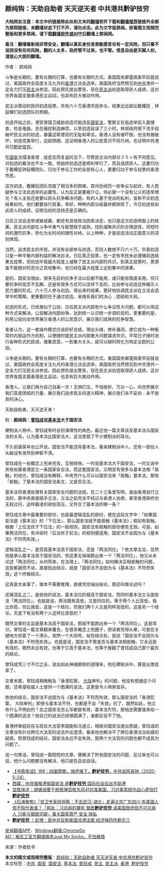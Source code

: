  <h2>颜纯钩：天助自助者 天灭逆天者 中共港共黔驴技穷</h2> <p class="notice"><b>大陆网友注意：本文中的链接除此处和文末的<a href="https://github.com/bannedbook/fanqiang" >翻墙</a>软件下载和<a href="https://github.com/killgcd/justmysocks/blob/master/README.md">翻墙推荐</a>链接外全部为禁网链接，未翻墙状态下打不开，请勿点击。此为文字版禁闻，欲看图文视频完整版和更多禁闻，请下载<a href="https://github.com/bannedbook/fanqiang">翻墙软件或APP</a>后翻墙上禁闻网。</p><p>备注：翻墙看新闻非常安全，翻墙以真实身份发表敏感言论有一定风险，但只看不说则没有任何风险，翻的人太多，政府管不过来，也不管。信息自由是天赋人权，请放心大胆的翻墙。</b></p>  <div class="entry"> <p>作者： 颜纯钩</p> <p id="summary">斗争是长期的，要有长期的打算，也要有长期的方式。美国国务卿蓬佩奥早前就说过，美国政府会高度关注九月的<a href="https://www.bannedbook.org/bnews/tag/%e9%a6%99%e6%b8%af/" class="st_tag internal_tag" rel="tag" title="标签 香港 下的日志">香港</a>立法会选举。美国政府当然预见到<a href="https://www.bannedbook.org/bnews/tag/%e4%b8%ad%e5%85%b1/" class="st_tag internal_tag" rel="tag" title="标签 中共 下的日志">中共</a>港共一定全力打压<a href="https://www.bannedbook.org/bnews/tag/%e6%b0%91%e4%b8%bb/" class="st_tag internal_tag" rel="tag" title="标签 民主 下的日志">民主</a>派参选，因此预先提出警告，现在<a href="https://www.bannedbook.org/bnews/tag/%E6%B0%91%E4%B8%BB%E6%B4%BE/" class="st_tag internal_tag" rel="tag" title="标签 民主派 下的日志">民主派</a>初选取得骄人成绩，这对世界各国支援香港民主运动，也具有巨大推动作用。</p> <p>民主派策动的民间初选投票，共有六十万香港市民参与，结果远远超出戴耀廷﹑钟庭耀们初选团队的预期。</p> <p>初选开始之前，港官曾国卫威胁初选可能违反<a href="https://www.bannedbook.org/bnews/tag/%e5%9b%bd%e5%ae%89%e6%b3%95/" class="st_tag internal_tag" rel="tag" title="标签 国安法 下的日志">国安法</a>，警察又在临选举前入屋搜查，检走电脑，志在骚扰制造麻烦，以至初选延误了三小时。林郑政府用下流手段破坏民主派的初选，暴露这帮港官的无耻和卑劣。香港人没有被吓倒，也没有被破坏，初选完美举行，远超预期，这证明香港人的公民意识不同凡响，也证明中共港共已<a href="https://www.bannedbook.org/bnews/tag/%E9%BB%94%E9%A9%B4%E6%8A%80%E7%A9%B7/" class="st_tag internal_tag" rel="tag" title="标签 黔驴技穷 下的日志">黔驴技穷</a>。</p> <p>在<a href="https://www.bannedbook.org/bnews/tag/%E5%9B%BD%E5%AE%89/" class="st_tag internal_tag" rel="tag" title="标签 国安 下的日志">国安</a>法侵凌香港﹑疫症去而复返的当下，尽管民主派内部对３５＋有不同意见，对初选的看法也不太一致，但始终初选还是顺利举行了，而且成绩骄人。这要归功于戴耀廷钟庭耀团队，归功于参与工作的全部有心人，更要归功于参与投票的香港市民。</p> <p>这次初选，戴耀廷团队克服了相当多的困难，其间也经历一些争议与起伏，有人质疑参与立法会选举的必要性，认为反正是要被ＤＱ，何必替一个没有公义的选举增光？有人主张还是要以街头抗争解决问题，有的人基于党派的私利，宣称不论初选结果如何，他们都要自行其事。幸好，种种内部分歧最终都排除了，今日初选有如此骄人的成绩，证明当初的坚持还是正确的。</p> <p>日后立法会选举或输或赢，都还有其他政治因素决定，也只是这次初选明面上的结果。民主派内部在斗争中勇气与智慧趋于成熟，找到凝聚共识的合理途径，将短时间的激烈抗争，转化为长时间的理性对峙。以上种种，才是初选活动正面意义的深刻体现。</p>  <p>当然，追求民主的市民，并没有全部参与初选，否则人数绝不只六​​十万。毕竟初选只是一种平衡内部利益的解决办法，日后真正投票，也一定有市民未必遵循初选结果去投票，但初选毕竟最大程度上凝聚了民主派内部的共识。到真正投票时，票源虽不能绝对的百分之百地集中，也已经在最大程度上达到集中的效果。</p> <p>是的，国安法很凶，很多先前的抗争手法以后都不能用，或只能有限度采用，但只要抗争的信念不瓦解，还是有很多方式可以坚持下去的，比如参与初选这种展示人民力量的形式。六十万人参与初选，得出来的结果，更好地协调民主派在立法会选举中的策略，更重要的在于通过初选，来维系我们的决心﹑团结和大局。</p> <p>初选的形式，已经类似于公投，日后民主派内部有什么争议性大问题，都可以用这种方式来解决。公投解决内部纷争，达到统一认识统一步调的目的，更重要的是，利用公投向全世界展示香港人的公民意识，展示我们成熟的抗争智慧。</p> <p>笔者认为，这一套操作模式应该好好总结，理出头绪，修补漏洞，使它成为一种衡常的内部运作方机制，以便随时就民主派内部重大问题谋求共识。平常日子随时进行各种形式的民调，搜集民意，一到重大关头，就可以随时转化为特定议题的公投。</p> <p>斗争是长期的，要有长期的打算，也要有长期的方式。美国国务卿蓬佩奥早前就说过，美国政府会高度关注九月的香港立法会选举。美国政府当然预见到中共港共一定全力打压民主派参选，因此预先提出警告，现在民主派初选取得骄人成绩，这对世界各国支援香港民主运动，也具有巨大推动作用。</p> <p>香港人，让我们再为自己自豪一次！无惧打压，不怕挫折，万众一心，向世界展示我们高度团结的力量，展示我们追求民主的道义精神，展示我们永不妥协﹑永不放弃的决心。</p> <p>天助自助者，天灭逆天者！</p>  <p>附：<strong>颜纯钩：<a href="https://www.bannedbook.org/bnews/tag/%e6%9b%be%e9%92%b0%e6%88%90/" class="st_tag internal_tag" rel="tag" title="标签 曾钰成 下的日志">曾钰成</a>说<a href="https://www.bannedbook.org/bnews/tag/%e5%9f%ba%e6%9c%ac%e6%b3%95/" class="st_tag internal_tag" rel="tag" title="标签 基本法 下的日志">基本法</a>大于国安法</strong></p> <p>建制派人物中​​，曾钰成有时会扮演理性的角色，最近他一篇文章谈及基本法与国安法的关系，认为基本法比国安法大，这当堂扇了不少建制派的耳光。</p> <p>不久前唐英年也公开说，国安法不能违背基本法，看来建制派中人，还有一部份人头脑没有发热到神智不清。</p> <p>曾钰成在一些概念上兜来兜去，互相捍挌，一时说基本法大于国安法，一时又说中央有权替香港定立一条国家安全法，而这套国安法，又明显有很多与基本法相「抵触」的地方。曾钰成没有解释，中央凭什么可以以国安法来「抵触」基本法，那些「抵触」了基本法的国安法条文，又是否合法。</p> <p>基本法将香港处理有关国家安全问题的法规，在二十三条里写明，是由香港自行立法的，那中央直接插手立法，立法之前完全不经过与香港人协商，甚至香港政府也无权过问，这样霸凌的政权高压，又符合了基本法的哪一条？</p> <p>曾钰成文章中最重要的部份，也是最逻辑混乱的部份，便在这段文字中：「如果国安法是《基本法》的『下位法』，那么国安法就不能抵触《基本法》；假如有抵触，根据『上位法优于下位法』的一般规则，国安法有抵触的部份便告无效。可是，如果两法同位，有冲突时『后法优于前法』的规则便适用，国安法不会因为与《基本法》不符而失效。」</p> <p>逻辑混乱之一，是究竟基本法高于国安法，还是「两法同位」？依文章主旨，显然他是承认基本法高于国安法的，但这里无端端跑出来一个「两法同位」，他又从未论述「两法同位」从何而来，在法理上，「两法同位」如何解决互相抵触的问题，这些都避而不谈，直接到达结论，就是「国安法不会因为与《基本法》不符而失效」这个终极结论。</p>  <p>这真是太省事了，根本不需要推理，直接凭空端出结论，那还叫做论述吗？</p> <p>还辑混乱之二，是依他的说法，基本法位阶既高于国安法，而同时基本法又与国安法「两法同位」，也就是说，两法既有高低，又是同位的。等于两个人比高低，我比你高，你比我低，这是一个结论，但我们两个人又是同样高低的，这是另一个结论。天底下有没有两个人这样比高低的？</p> <p>既然文章的主旨是基本法高于国安法，那就不能跑出来一个「两法同位」，这是常识。曾钰成一篇文章翻来覆去，在很多概念上兜圈子，把读者兜得头晕，可是在关键地方却耍了一个滑头，突然一个大拐弯，站在结论处，就说「国安法不会因为与《基本法》不符而失效」。也就是说，国安法不管是否与基本法相抵触，它永远是有效的，既然永远有效，也等于它高于基本法，也等于推翻了曾钰成自己那个最先的结论。</p> <p>曾钰成凭三寸不烂之舌，说出如此神魂颠倒的道理来，他在建制派中，算是出类拔萃了。</p> <p>文章末尾，曾钰成稍微触及「香港犯案， <span class='wp_keywordlink_affiliate'><a href="https://www.bannedbook.org/" title="大陆" target="_blank">大陆</a></span>审判」的问题，他没有想通这个问题，还希望权威人士提供一个图满的说法，这更是令人啼笑皆非。</p> <p>依他的结论，国安法不会因为与《基本法》不符而失效，那么国安法的「香港犯案， 大陆审判」即使与基本法不符，也都是不会「失效」的了，既然如此，他又有什么不明白的？总之国安法怎么写都是有效，基本法冇符，那他还需要谁来给一个圆满的说法？他自己的说法已经够圆满了，谁都反驳不了他。</p> <p>香港终审庭前任与现任大法官李国能和马道立，相继对国安法提出质疑，曾钰成的文章没有针对两位大法官的说法作出澄清，看来他也解决不了两位香港法治权威的疑惑。照曾钰成的结论，国安法永远不会失效，那两个大法官的问题也都不成其为问题了。</p>  <p>说一句笑话，曾钰成一篇短短的文章，便解决了所有国安法的问题，反过来也可以说，他什么问题都没有解决，他只是在自说自话。</p> <ul class='op-related-articles' title='相关阅读'> <li><a href='https://www.bannedbook.org/bnews/bannedvideo/20200630/1353484.html' target='_blank'>【书斋夜话】199：四面楚歌，骑虎难下，<b>黔驴技穷</b>，中共自鸣丧钟（2020-5-24）</a></li> <li><a href='https://www.bannedbook.org/bnews/comments/20200526/1334457.html' target='_blank'>西媒：中共强推港版国安法  是<b>黔驴技穷</b>  国际社会应出手助港</a></li> <li><a href='https://www.bannedbook.org/bnews/bannedvideo/20200509/1324815.html' target='_blank'>宝胜快评：胡锡进要千枚核弹百枚东风41对准美国、习对美常规作战心虚怕打<b>黔驴技穷</b></a></li> <li><a href='https://www.bannedbook.org/bnews/bannedvideo/20200218/1278708.html' target='_blank'>《石涛聚焦》「世卫专家组视察：不去武汉-湖北」走遍北京广东四川 有美国人但不知代表谁？「网友：习总病的要死 御医<b>黔驴技穷</b> 请美国医师但不可见病人 只能与御医切磋」事关国家尊严 安全 隐私</a></li> <li><a href='https://www.bannedbook.org/bnews/topimagenews/20191121/1227623.html' target='_blank'><b>黔驴技穷</b> ！彭博：若中共反制美国涉港法案 经济弹药所剩无几</a></li> </ul> <div class="texttj"> <a href="https://github.com/bannedbook/fanqiang/wiki/%E7%A6%81%E9%97%BB%E7%BD%91%E5%AE%89%E5%8D%93%E7%BF%BB%E5%A2%99%E6%96%B0%E9%97%BBAPP" target="_blank">安卓翻墙APP</a>、<a href="https://github.com/bannedbook/fanqiang/wiki/Chrome%E4%B8%80%E9%94%AE%E7%BF%BB%E5%A2%99%E5%8C%85" target="_blank">Windows翻墙:ChromeGo</a><br/> <a href="https://github.com/killgcd/justmysocks/blob/master/README.md" target="_blank">AD：搬瓦工官方翻墙服务Just My Socks，不怕被墙</a> </div><p> 来源：作者脸书 </p><a name='sharetosocial'></a>         <div><b>本文的图文或视频完整版</b>：<a href='https://www.bannedbook.org/bnews/comments/20200714/1360508.html'>颜纯钩：天助自助者 天灭逆天者 中共港共黔驴技穷</a></div>  </div><!--END ENTRY--> <div class="postfooter"> <div>本文标签：<a href="https://www.bannedbook.org/bnews/tag/%e4%b8%ad%e5%85%b1/" rel="tag">中共</a>, <a href="https://www.bannedbook.org/bnews/tag/%E5%9B%BD%E5%AE%89/" rel="tag">国安</a>, <a href="https://www.bannedbook.org/bnews/tag/%e5%9b%bd%e5%ae%89%e6%b3%95/" rel="tag">国安法</a>, <a href="https://www.bannedbook.org/bnews/tag/%e5%9f%ba%e6%9c%ac%e6%b3%95/" rel="tag">基本法</a>, <a href="https://www.bannedbook.org/bnews/tag/%e6%9b%be%e9%92%b0%e6%88%90/" rel="tag">曾钰成</a>, <a href="https://www.bannedbook.org/bnews/tag/%e6%b0%91%e4%b8%bb/" rel="tag">民主</a>, <a href="https://www.bannedbook.org/bnews/tag/%E6%B0%91%E4%B8%BB%E6%B4%BE/" rel="tag">民主派</a>, <a href="https://www.bannedbook.org/bnews/tag/%e9%a6%99%e6%b8%af/" rel="tag">香港</a>, <a href="https://www.bannedbook.org/bnews/tag/%E9%BB%94%E9%A9%B4%E6%8A%80%E7%A9%B7/" rel="tag">黔驴技穷</a></div>  </div><!--END POSTFOOTER--> 